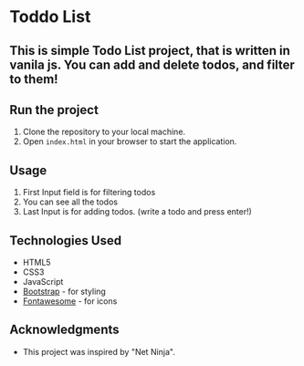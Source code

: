 # Toddo List

## This is simple Todo List project, that is written in vanila js. You can add and delete todos, and filter to them!

## Run the project

1. Clone the repository to your local machine.
2. Open `index.html` in your browser to start the application.

## Usage

1. First Input field is for filtering todos
2. You can see all the todos
3. Last Input is for adding todos. (write a todo and press enter!)

## Technologies Used

- HTML5
- CSS3
- JavaScript
- [Bootstrap]('https://getbootstrap.com/') - for styling
- [Fontawesome]('https://fontawesome.com/') - for icons

## Acknowledgments

- This project was inspired by "Net Ninja".
